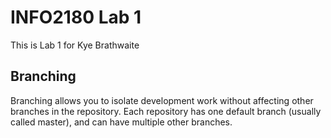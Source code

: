 # INFO2180 Lab 1

This is Lab 1 for Kye Brathwaite

## Branching

Branching allows you to isolate development work without affecting other branches in the repository. Each repository has one default branch (usually called master), and can have multiple other branches.
